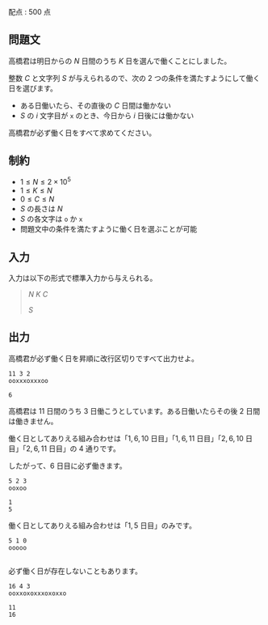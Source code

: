 配点 : $500$ 点

## 問題文

高橋君は明日からの $N$ 日間のうち $K$ 日を選んで働くことにしました。

整数 $C$ と文字列 $S$ が与えられるので、次の $2$ つの条件を満たすようにして働く日を選びます。

- ある日働いたら、その直後の $C$ 日間は働かない
- $S$ の $i$ 文字目が `x` のとき、今日から $i$ 日後には働かない

高橋君が必ず働く日をすべて求めてください。

## 制約

- $1 \leq N \leq 2 \times 10^5$
- $1 \leq K \leq N$
- $0 \leq C \leq N$
- $S$ の長さは $N$
- $S$ の各文字は `o` か `x`
- 問題文中の条件を満たすように働く日を選ぶことが可能

## 入力

入力は以下の形式で標準入力から与えられる。

> $N$ $K$ $C$
> 
> $S$

## 出力

高橋君が必ず働く日を昇順に改行区切りですべて出力せよ。

```input1
11 3 2
ooxxxoxxxoo
```

```output1
6
```

高橋君は $11$ 日間のうち $3$ 日働こうとしています。ある日働いたらその後 $2$ 日間は働きません。

働く日としてありえる組み合わせは「$1,6,10$ 日目」「$1,6,11$ 日目」「$2,6,10$ 日目」「$2,6,11$ 日目」の $4$ 通りです。

したがって、$6$ 日目に必ず働きます。

```input2
5 2 3
ooxoo
```

```output2
1
5
```

働く日としてありえる組み合わせは「$1,5$ 日目」のみです。

```input3
5 1 0
ooooo
```

```output3

```

必ず働く日が存在しないこともあります。

```input4
16 4 3
ooxxoxoxxxoxoxxo
```

```output4
11
16
```
